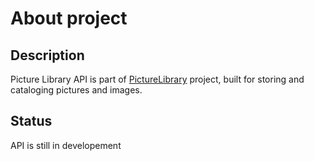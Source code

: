 # About project

## Description

Picture Library API is part of [PictureLibrary](https://github.com/TomaszKumiega/PictureLibrary) project, built for storing and cataloging pictures and images.

## Status

API is still in developement

